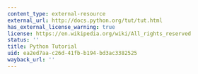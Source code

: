 ```yaml
---
content_type: external-resource
external_url: http://docs.python.org/tut/tut.html
has_external_license_warning: true
license: https://en.wikipedia.org/wiki/All_rights_reserved
status: ''
title: Python Tutorial
uid: ea2ed7aa-c26d-41fb-b194-bd3ac3382525
wayback_url: ''
---
```

